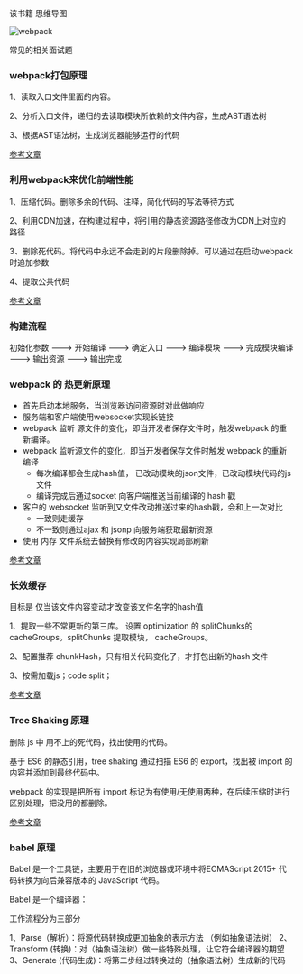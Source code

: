 该书籍 思维导图

![webpack](https://tang-yue.github.io/interview/webpack/webpack.png)

常见的相关面试题

### webpack打包原理

1、读取入口文件里面的内容。

2、分析入口文件，递归的去读取模块所依赖的文件内容，生成AST语法树

3、根据AST语法树，生成浏览器能够运行的代码

[参考文章](https://zhuanlan.zhihu.com/p/163665789)

### 利用webpack来优化前端性能

1、压缩代码。删除多余的代码、注释，简化代码的写法等待方式

2、利用CDN加速，在构建过程中，将引用的静态资源路径修改为CDN上对应的路径

3、删除死代码。将代码中永远不会走到的片段删除掉。可以通过在启动webpack时追加参数

4、提取公共代码

[参考文章](https://zhuanlan.zhihu.com/p/44438844)

### 构建流程

初始化参数 ---> 开始编译 ---> 确定入口 ---> 编译模块 ---> 完成模块编译 ---> 输出资源 ---> 输出完成

### webpack 的 热更新原理

- 首先启动本地服务，当浏览器访问资源时对此做响应
- 服务端和客户端使用websocket实现长链接
- webpack 监听 源文件的变化，即当开发者保存文件时，触发webpack 的重新编译。
- webpack 监听源文件的变化，即当开发者保存文件时触发 webpack 的重新编译
   + 每次编译都会生成hash值， 已改动模块的json文件，已改动模块代码的js文件
   + 编译完成后通过socket 向客户端推送当前编译的 hash 戳
- 客户的 websocket 监听到又文件改动推送过来的hash戳，会和上一次对比
   + 一致则走缓存
   + 不一致则通过ajax 和 jsonp 向服务端获取最新资源
- 使用 内存 文件系统去替换有修改的内容实现局部刷新

[参考文章](https://juejin.im/post/6844903933157048333)

### 长效缓存

目标是 仅当该文件内容变动才改变该文件名字的hash值

1、提取一些不常更新的第三库。 设置 optimization 的 splitChunks的 cacheGroups。splitChunks 提取模块， 
cacheGroups。

2、配置推荐 chunkHash，只有相关代码变化了，才打包出新的hash 文件

3、按需加载js；code split；

[参考文章](https://zhuanlan.zhihu.com/p/85997402)

### Tree Shaking 原理

删除 js 中 用不上的死代码，找出使用的代码。

基于 ES6 的静态引用，tree shaking 通过扫描 ES6 的 export，找出被 import 的内容并添加到最终代码中。

webpack 的实现是把所有 import 标记为有使用/无使用两种，在后续压缩时进行区别处理，把没用的都删除。

[参考文章](https://juejin.im/post/6844903774192926728)

### babel 原理

Babel 是一个工具链，主要用于在旧的浏览器或环境中将ECMAScript 2015+ 代码转换为向后兼容版本的 JavaScript 代码。

Babel 是一个编译器：

工作流程分为三部分

1、Parse（解析）：将源代码转换成更加抽象的表示方法 （例如抽象语法树）
2、Transform (转换)：对（抽象语法树）做一些特殊处理，让它符合编译器的期望
3、Generate (代码生成)：将第二步经过转换过的（抽象语法树）生成新的代码

